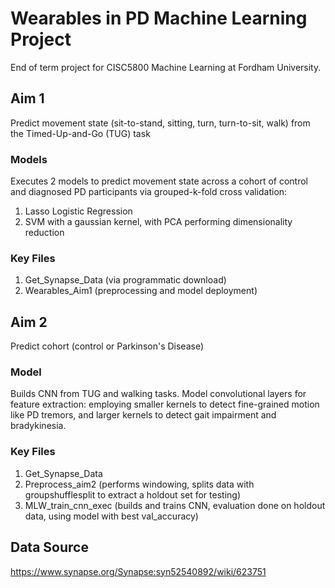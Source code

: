 # Wearables in PD Machine Learning Project 
End of term project for CISC5800 Machine Learning at Fordham University.

## Aim 1
Predict movement state (sit-to-stand, sitting, turn, turn-to-sit, walk) from the Timed-Up-and-Go (TUG) task

### Models
Executes 2 models to predict movement state across a cohort of control and diagnosed PD participants via grouped-k-fold cross validation:
  1. Lasso Logistic Regression
  2. SVM with a gaussian kernel, with PCA performing dimensionality reduction

### Key Files
  1. Get_Synapse_Data (via programmatic download)
  2. Wearables_Aim1 (preprocessing and model deployment)

## Aim 2
Predict cohort (control or Parkinson's Disease)

### Model
Builds CNN from TUG and walking tasks. 
Model convolutional layers for feature extraction: employing smaller kernels to detect fine-grained motion like PD tremors, and larger kernels to detect gait impairment and bradykinesia.

### Key Files
  1. Get_Synapse_Data
  2. Preprocess_aim2 (performs windowing, splits data with groupshufflesplit to extract a holdout set for testing)
  3. MLW_train_cnn_exec (builds and trains CNN, evaluation done on holdout data, using model with best val_accuracy)

## Data Source
https://www.synapse.org/Synapse:syn52540892/wiki/623751
